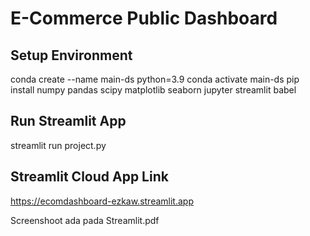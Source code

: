 # E-Commerce Public Dashboard

## Setup Environment

conda create --name main-ds python=3.9
conda activate main-ds
pip install numpy pandas scipy matplotlib seaborn jupyter streamlit babel


## Run Streamlit App

streamlit run project.py


## Streamlit Cloud App Link

https://ecomdashboard-ezkaw.streamlit.app

Screenshoot ada pada Streamlit.pdf